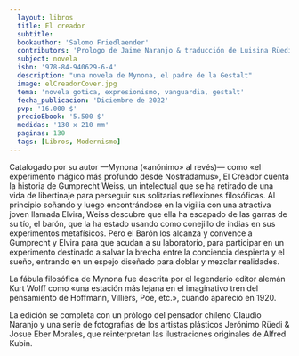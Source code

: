 ```yaml
---
  layout: libros
  title: El creador
  subtitle: 
  bookauthor: 'Salomo Friedlaender'
  contributors: 'Prologo de Jaime Naranjo & traducción de Luisina Rüedi'
  subject: novela
  isbn: '978-84-940629-6-4'
  description: "una novela de Mynona, el padre de la Gestalt"
  image: elCreadorCover.jpg
  tema: 'novela gotica, expresionismo, vanguardia, gestalt'
  fecha_publicacion: 'Diciembre de 2022'
  pvp: '16.000 $'
  precioEbook: '5.500 $'
  medidas: '130 x 210 mm'
  paginas: 130
  tags: [Libros, Modernismo]
---
```


Catalogado por su autor —Mynona («anónimo» al revés)— como «el experimento mágico más profundo desde Nostradamus», El Creador cuenta la historia de Gumprecht Weiss, un intelectual que se ha retirado de una vida de libertinaje para perseguir sus solitarias reflexiones filosóficas. Al principio soñando y luego encontrándose en la vigilia con una atractiva joven llamada Elvira, Weiss descubre que ella ha escapado de las garras de su tío, el barón, que la ha estado usando como conejillo de indias en sus experimentos metafísicos. Pero el Barón los alcanza y convence a Gumprecht y Elvira para que acudan a su laboratorio, para participar en un experimento destinado a salvar la brecha entre la conciencia despierta y el sueño, entrando en un espejo diseñado para doblar y mezclar realidades.

La fábula filosófica de Mynona fue descrita por el legendario editor alemán Kurt Wolff como «una estación más lejana en el imaginativo tren del pensamiento de Hoffmann, Villiers, Poe, etc.», cuando apareció en 1920. 

La edición se completa con un prólogo del pensador chileno Claudio Naranjo y una serie de fotografías de los artistas plásticos Jerónimo Rüedi & Josue Eber Morales, que reinterpretan las ilustraciones originales de Alfred Kubin.